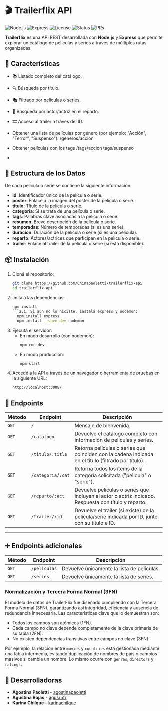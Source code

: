 # 🎬 Trailerflix API

![Node.js](https://img.shields.io/badge/Node.js-18.x-green?logo=node.js) ![Express](https://img.shields.io/badge/Express.js-4.x-lightgrey?logo=express) ![License](https://img.shields.io/badge/license-MIT-blue.svg) ![Status](https://img.shields.io/badge/status-active-brightgreen) ![PRs](https://img.shields.io/badge/PRs-welcome-orange)


**Trailerflix** es una API REST desarrollada con **Node.js** y **Express** que permite explorar un catálogo de películas y series a través de múltiples rutas organizadas.

## 🚀 Características

- 📚 Listado completo del catálogo.
- 🔍 Búsqueda por título.
- 🎭 Filtrado por películas o series.
- 👥 Búsqueda por actor/actriz en el reparto.
- 🎞 Acceso al trailer a tráves del ID.

- Obtener una lista de películas por género (por ejemplo: "Acción", "Terror", "Suspenso"). /generos/acción
- Obtener películas con los tags /tags/accion tags/suspenso
- 

## 📖 Estructura de los Datos

De cada película o serie se contiene la siguiente información:
- **id**: Identificador único de la película o serie.
- **poster**: Enlace a la imagen del poster de la película o serie.
- **titulo**: Título de la película o serie.
- **categoria**: Si se trata de una película o serie.
- **tags**: Palabras clave asociadas a la película o serie.
- **resumen**: Breve descripción de la película o serie.
- **temporadas**: Número de temporadas (si es una serie).
- **duracion**: Duración de la película o serie (si es una película).
- **reparto**: Actores/actrices que participan en la película o serie.
- **trailer**: Enlace al trailer de la película o serie (si está disponible).

## 📦 Instalación

1. Cloná el repositorio:
   ```bash
   git clone https://github.com/Chinapaoletti/trailerflix-api
   cd trailerflix-api
   ```
2. Instalá las dependencias:
    ```bash
    npm install
    ```2.1. Si aún no lo hiciste, instalá express y nodemon:
      npm install express
      npm install --save-dev nodemon

3. Ejecutá el servidor:
   * En modo desarrollo (con nodemon):
        ```bash
        npm run dev
        ```
   * En modo producción:
        ```bash
        npm start
        ```
4. Accedé a la API a través de un navegador o herramienta de pruebas en la siguiente URL:
   ```bash
   http://localhost:3008/
   ```

## 🔧 Endpoints

| Método | Endpoint           | Descripción                                                                                                                                    |
|--------|--------------------|------------------------------------------------------------------------------------------------------------------------------------------------|
| `GET`  | `/`                | Mensaje de bienvenida.                                                                                                                         |
| `GET`  | `/catalogo`        | Devuelve el catálogo completo con información de películas y series.                                                                          |
| `GET`  | `/titulo/:title`   | Retorna películas o series que coinciden con la cadena indicada en el título (filtrado por título).                                           |
| `GET`  | `/categoria/:cat`  | Retorna todos los ítems de la categoría solicitada ("pelicula" o "serie").                                                                   |
| `GET`  | `/reparto/:act`    | Devuelve películas o series que incluyen al actor o actriz indicado. Respuesta con título y reparto.                                          |
| `GET`  | `/trailer/:id`     | Devuelve el trailer (si existe) de la película/serie indicada por ID, junto con su título e ID.                                               |

---

## ➕ Endpoints adicionales

| Método | Endpoint      | Descripción                                                                         |
|--------|---------------|-------------------------------------------------------------------------------------|
| `GET`  | `/peliculas`  | Devuelve únicamente la lista de películas.                                         |
| `GET`  | `/series`     | Devuelve únicamente la lista de series.                                            |


### Normalización y Tercera Forma Normal (3FN)

El modelo de datos de TrailerFlix fue diseñado cumpliendo con la Tercera Forma Normal (3FN), garantizando así integridad, eficiencia y ausencia de redundancia innecesaria. Las características clave que lo demuestran son:

- Todos los campos son atómicos (1FN).
- Cada campo no clave depende completamente de la clave primaria de su tabla (2FN).
- No existen dependencias transitivas entre campos no clave (3FN).

Por ejemplo, la relación entre `movies` y `countries` está gestionada mediante una tabla intermedia, evitando duplicación de nombres de país o cambios masivos si cambia un nombre. Lo mismo ocurre con `genres`, `directors` y `ratings`.



## 👥 Desarrolladoras

- **Agostina Paoletti** - [agostinapaoletti](https://github.com/Chinapaoletti) 
- **Agustina Rojas** - [agusrnfr](https://github.com/agusrnfr)
- **Karina Chilque** - [karinachilque]()
